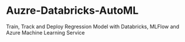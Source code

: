 # Auzre-Databricks-AutoML
Train, Track and Deploy Regression Model with Databricks, MLFlow and Azure Machine Learning Service
